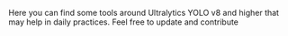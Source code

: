 Here you can find some tools around Ultralytics YOLO  v8 and higher that may help in daily practices. 
Feel free to update and contribute
